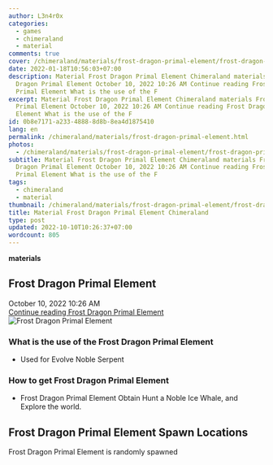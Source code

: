 ```yaml
---
author: L3n4r0x
categories:
  - games
  - chimeraland
  - material
comments: true
cover: /chimeraland/materials/frost-dragon-primal-element/frost-dragon-primal-element.webp
date: 2022-01-18T10:56:03+07:00
description: Material Frost Dragon Primal Element Chimeraland materials Frost
  Dragon Primal Element October 10, 2022 10:26 AM Continue reading Frost Dragon
  Primal Element What is the use of the F
excerpt: Material Frost Dragon Primal Element Chimeraland materials Frost Dragon
  Primal Element October 10, 2022 10:26 AM Continue reading Frost Dragon Primal
  Element What is the use of the F
id: 0b8e7171-a233-4888-8d8b-8ea4d1875410
lang: en
permalink: /chimeraland/materials/frost-dragon-primal-element.html
photos:
  - /chimeraland/materials/frost-dragon-primal-element/frost-dragon-primal-element.webp
subtitle: Material Frost Dragon Primal Element Chimeraland materials Frost
  Dragon Primal Element October 10, 2022 10:26 AM Continue reading Frost Dragon
  Primal Element What is the use of the F
tags:
  - chimeraland
  - material
thumbnail: /chimeraland/materials/frost-dragon-primal-element/frost-dragon-primal-element.webp
title: Material Frost Dragon Primal Element Chimeraland
type: post
updated: 2022-10-10T10:26:37+07:00
wordcount: 805
---
```


<link
  rel="stylesheet"
  href="https://rawcdn.githack.com/dimaslanjaka/Web-Manajemen/870a349/css/bootstrap-5-3-0-alpha3-wrapper.css"
/>
<section id="bootstrap-wrapper">
  <div data-bs-theme="dark">
    <div
      class="row g-0 border rounded overflow-hidden flex-md-row mb-4 shadow-sm position-relative bg-dark text-light"
    >
      <div class="col p-4 d-flex flex-column position-static">
        <strong class="d-inline-block mb-2 text-success">materials</strong>
        <h2 class="mb-0">Frost Dragon Primal Element</h2>
        <div class="mb-1 text-muted">October 10, 2022 10:26 AM</div>
        <a
          href="/chimeraland/materials/frost-dragon-primal-element.html"
          class="stretched-link d-none text-primary"
          >Continue reading Frost Dragon Primal Element</a
        >
      </div>
      <div class="col-auto d-none d-md-block d-lg-block">
        <img
          src="https://www.webmanajemen.com/chimeraland/materials/frost-dragon-primal-element/frost-dragon-primal-element.webp"
          alt="Frost Dragon Primal Element"
        />
      </div>
    </div>
    <div class="row">
      <div class="col-lg-6 col-12 mb-2">
        <div class="card">
          <div class="card-body">
            <h3 class="card-title">
              What is the use of the Frost Dragon Primal Element
            </h3>
            <div class="card-text">
              <ul>
                <li>Used for Evolve Noble Serpent</li>
              </ul>
            </div>
          </div>
        </div>
      </div>
      <div class="col-lg-6 col-12 mb-2">
        <div class="card">
          <div class="card-body">
            <h3 class="card-title">How to get Frost Dragon Primal Element</h3>
            <div class="card-text">
              <ul>
                <li>
                  Frost Dragon Primal Element Obtain Hunt a Noble Ice Whale, and
                  Explore the world.
                </li>
              </ul>
            </div>
          </div>
        </div>
      </div>
      <div class="col-12 mb-2">
        <h2>Frost Dragon Primal Element Spawn Locations</h2>
        <p>Frost Dragon Primal Element is randomly spawned</p>
      </div>
    </div>
  </div>
</section>